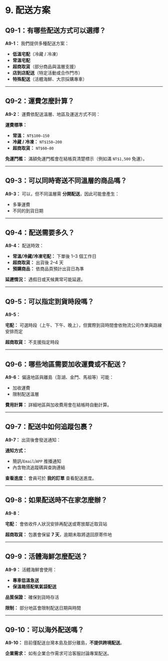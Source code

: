 # 9. 配送方案

## Q9-1：有哪些配送方式可以選擇？

**A9-1：** 我們提供多種配送方案：

- **低溫宅配**（冷藏 / 冷凍）
- **常溫宅配**
- **超商取貨**（部分商品與溫層支援）
- **店到店配送**（特定活動或合作門市）
- **特殊配送**（活體海鮮、大宗採購專車）

---

## Q9-2：運費怎麼計算？

**A9-2：** 運費依配送溫層、地區及運送方式不同：

**運費標準：**

- **常溫：** `NT$100–150`
- **冷藏 / 冷凍：** `NT$150–200`
- **超商取貨：** `NT$60–80`

**免運門檻：** 滿額免運門檻會在結帳頁清楚標示（例如滿 `NT$1,500` 免運）。

---

## Q9-3：可以同時寄送不同溫層的商品嗎？

**A9-3：** 可以，但不同溫層需 **分開配送**，因此可能會產生：

- 多筆運費
- 不同的到貨日期

---

## Q9-4：配送需要多久？

**A9-4：** 配送時效：

- **常溫/冷藏/冷凍宅配：** 下單後 1–3 個工作日
- **超商取貨：** 出貨後 2–4 天
- **預購商品：** 依商品頁預計出貨日為準

**延遲情況：** 遇假日或天候異常可能延遲。

---

## Q9-5：可以指定到貨時段嗎？

**A9-5：**

**宅配：** 可選時段（上午、下午、晚上），但實際到貨時間會依物流公司作業與路線安排而定

**超商取貨：** 不支援指定時段

---

## Q9-6：哪些地區需要加收運費或不配送？

**A9-6：** 偏遠地區與離島（澎湖、金門、馬祖等）可能：

- 加收運費
- 限制配送溫層

**費用計算：** 詳細地區與加收費用會在結帳時自動計算。

---

## Q9-7：配送中如何追蹤包裹？

**A9-7：** 出貨後會發送通知：

**通知方式：**

- 簡訊/`Email`/`APP` 推播通知
- 內含物流追蹤碼與查詢連結

**查看進度：** 會員可於 **我的訂單** 查看配送進度。

---

## Q9-8：如果配送時不在家怎麼辦？

**A9-8：**

**宅配：** 會依收件人狀況安排再配送或寄放鄰近取貨站

**超商取貨：** 包裹會保留 **7 天**，逾期未取將退回原寄件地

---

## Q9-9：活體海鮮怎麼配送？

**A9-9：** 活體海鮮會使用：

- **專車低溫急送**
- **保溫箱搭配氧氣袋配送**

**品質保證：** 確保到貨時存活

**限制：** 部分地區會限制配送日期與時間

---

## Q9-10：可以海外配送嗎？

**A9-10：** 目前僅配送台灣本島及部分離島，**不提供跨境配送**。

**企業需求：** 如有企業合作需求可洽客服討論專案配送。
